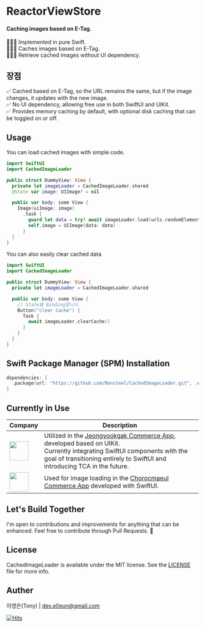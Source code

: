 # ReactorViewStore

#### Caching images based on E-Tag.

💁🏻‍♂️ Implemented in pure Swift.<br>
💁🏻‍♂️ Caches images based on E-Tag.<br>
💁🏻‍♂️ Retrieve cached images without UI dependency.<br>

## 장점

✅ Cached based on E-Tag, so the URL remains the same, but if the image changes, it updates with the new image.<br>
✅ No UI dependency, allowing free use in both SwiftUI and UIKit.<br>
✅ Provides memory caching by default, with optional disk caching that can be toggled on or off.<br>

## Usage

You can load cached images with simple code.<br>

```swift
import SwiftUI
import CachedImageLoader

public struct DummyView: View {
  private let imageLoader = CachedImageLoader.shared
  @State var image: UIImage? = nil

  public var body: some View {
    Image(uiImage: image)
      .task {
        guard let data = try? await imageLoader.load(urls.randomElement()) else { return }
        self.image = UIImage(data: data)
      }
  }
}
```

You can also easily clear cached data

```swift
import SwiftUI
import CachedImageLoader

public struct DummyView: View {
  private let imageLoader = CachedImageLoader.shared

  public var body: some View {
    // State를 Binding합니다.
    Button("clear Cache") {
      Task {
        await imageLoader.clearCache()
      }
    }
  }
}
```

## Swift Package Manager (SPM) Installation

```swift
dependencies: [
  .package(url: "https://github.com/Monsteel/CachedImageLoader.git", .upToNextMajor(from: "0.0.1"))
]
```

## Currently in Use

| Company                                                                                                 | Description                                                                                                                                                                                                                                                                                                                                       |
| ------------------------------------------------------------------------------------------------------- | ------------------------------------------------------------------------------------------------------------------------------------------------------------------------------------------------------------------------------------------------------------------------------------------------------------------------------------------------- |
| <img src="https://github.com/user-attachments/assets/ddca8614-c940-425c-a0d1-6a0e8f9d2458" height="50"> | Utilized in the [Jeongyookgak Commerce App](https://apps.apple.com/kr/app/%EC%A0%95%EC%9C%A1%EA%B0%81-%EC%96%B8%EC%A0%9C%EB%82%98-%EC%B4%88%EC%8B%A0%EC%84%A0/id1490984523?l=en-GB), developed based on UIKit.<br> Currently integrating SwiftUI components with the goal of transitioning entirely to SwiftUI and introducing TCA in the future. |
| <img src="https://github.com/user-attachments/assets/f699bbbe-16ff-4c33-a4de-0dadd9d836e6" height="50"> | Used for image loading in the [Chorocmaeul Commerce App](https://apps.apple.com/kr/app/%EC%B4%88%EB%A1%9D%EB%A7%88%EC%9D%84-%EC%B9%9C%ED%99%98%EA%B2%BD-%EC%9C%A0%EA%B8%B0%EB%86%8D-no-1/id1144455477) developed with SwiftUI.                                                                                                                    |

## Let's Build Together

I'm open to contributions and improvements for anything that can be enhanced.
Feel free to contribute through Pull Requests. 🙏

## License

CachedImageLoader is available under the MIT license. See the [LICENSE](https://github.com/Monsteel/ReactorViewStore/tree/main/LICENSE) file for more info.

## Auther

이영은(Tony) | dev.e0eun@gmail.com

[![Hits](https://hits.seeyoufarm.com/api/count/incr/badge.svg?url=https%3A%2F%2Fgithub.com%2FMonsteel%2FCachedImageLoader&count_bg=%2379C83D&title_bg=%23555555&icon=&icon_color=%23E7E7E7&title=hits&edge_flat=false)](https://hits.seeyoufarm.com)
